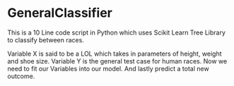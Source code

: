 # GeneralClassifier
This is a 10 Line code script in Python which uses Scikit Learn Tree Library to classify between races.

Variable X is said to be a LOL which takes in parameters of height, weight and shoe size.
Variable Y is the general test case for human races.
Now we need to fit our Variables into our model.
And lastly predict a total new outcome.
